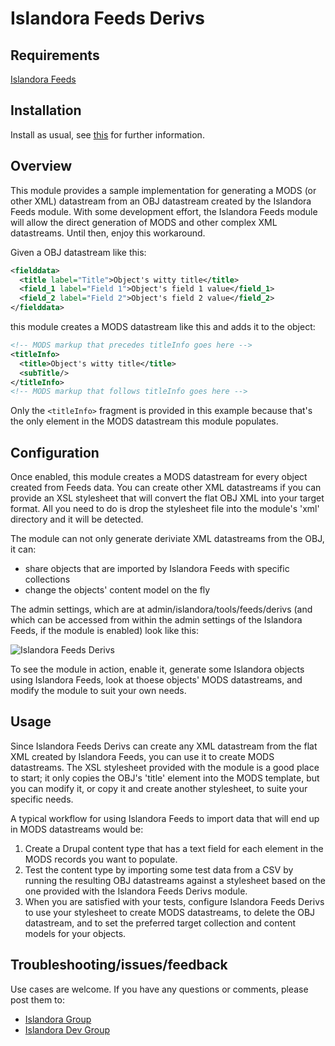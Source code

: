 # Islandora Feeds Derivs

## Requirements

[Islandora Feeds](https://github.com/mjordan/islandora_feeds)

## Installation

Install as usual, see [this](https://drupal.org/documentation/install/modules-themes/modules-7) for further information.

## Overview

This module provides a sample implementation for generating a MODS (or other XML) datastream from an OBJ datastream created by the Islandora Feeds module. With some development effort, the Islandora Feeds module will allow the direct generation of MODS and other complex XML datastreams. Until then, enjoy this workaround.

Given a OBJ datastream like this:

```xml
<fielddata>
  <title label="Title">Object's witty title</title>
  <field_1 label="Field 1">Object's field 1 value</field_1>
  <field_2 label="Field 2">Object's field 2 value</field_2>
</fielddata>
```

this module creates a MODS datastream like this and adds it to the object:

```xml
<!-- MODS markup that precedes titleInfo goes here -->
<titleInfo>
  <title>Object's witty title</title>
  <subTitle/>
</titleInfo>
<!-- MODS markup that follows titleInfo goes here -->
```

Only the `<titleInfo>` fragment is provided in this example because that's the only element in the MODS datastream this module populates.

## Configuration

Once enabled, this module creates a MODS datastream for every object created from Feeds data. You can create other XML datastreams if you can provide an XSL stylesheet that will convert the flat OBJ XML into your target format. All you need to do is drop the stylesheet file into the module's 'xml' directory and it will be detected.

The module can not only generate deriviate XML datastreams from the OBJ, it can:

* share objects that are imported by Islandora Feeds with specific collections
* change the objects' content model on the fly

The admin settings, which are at admin/islandora/tools/feeds/derivs (and which can be accessed from within the admin settings of the Islandora Feeds, if the module is enabled) look like this:

![Islandora Feeds Derivs](https://dl.dropboxusercontent.com/u/1015702/linked_to/islandora_feeds_derivs_admin.png)

To see the module in action, enable it, generate some Islandora objects using Islandora Feeds, look at thoese objects' MODS datastreams, and modify the module to suit your own needs.

## Usage

Since Islandora Feeds Derivs can create any XML datastream from the flat XML created by Islandora Feeds, you can use it to create MODS datastreams. The XSL stylesheet provided with the module is a good place to start; it only copies the OBJ's 'title' element into the MODS template, but you can modify it, or copy it and create another stylesheet, to suite your specific needs.

A typical workflow for using Islandora Feeds to import data that will end up in MODS datastreams would be:

1. Create a Drupal content type that has a text field for each element in the MODS records you want to populate.
2. Test the content type by importing some test data from a CSV by running the resulting OBJ datastreams against a stylesheet based on the one provided with the Islandora Feeds Derivs module.
3. When you are satisfied with your tests, configure Islandora Feeds Derivs to use your stylesheet to create MODS datastreams, to delete the OBJ datastream, and to set the preferred target collection and content models for your objects.

## Troubleshooting/issues/feedback

Use cases are welcome. If you have any questions or comments, please post them to:

* [Islandora Group](https://groups.google.com/forum/?hl=en&fromgroups#!forum/islandora)
* [Islandora Dev Group](https://groups.google.com/forum/?hl=en&fromgroups#!forum/islandora-dev)

